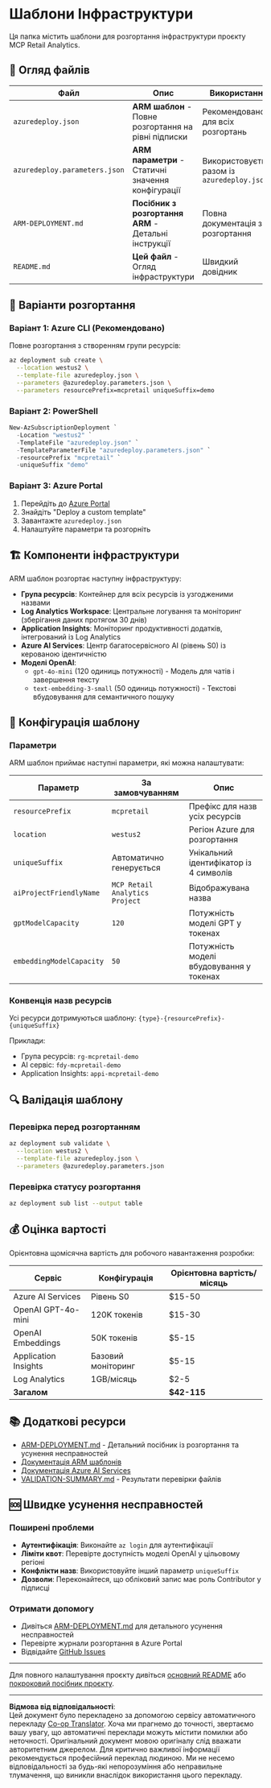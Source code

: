 <!--
CO_OP_TRANSLATOR_METADATA:
{
  "original_hash": "09c7975912db719927ad32946b55e621",
  "translation_date": "2025-09-30T13:34:28+00:00",
  "source_file": "azd/infra/README.md",
  "language_code": "uk"
}
-->
# Шаблони Інфраструктури

Ця папка містить шаблони для розгортання інфраструктури проєкту MCP Retail Analytics.

## 📁 Огляд файлів

| Файл | Опис | Використання |
|------|-------------|----------|
| `azuredeploy.json` | **ARM шаблон** - Повне розгортання на рівні підписки | Рекомендовано для всіх розгортань |
| `azuredeploy.parameters.json` | **ARM параметри** - Статичні значення конфігурації | Використовується разом із `azuredeploy.json` |
| `ARM-DEPLOYMENT.md` | **Посібник з розгортання ARM** - Детальні інструкції | Повна документація з розгортання |
| `README.md` | **Цей файл** - Огляд інфраструктури | Швидкий довідник |

## 🚀 Варіанти розгортання

### Варіант 1: Azure CLI (Рекомендовано)
Повне розгортання з створенням групи ресурсів:
```bash
az deployment sub create \
  --location westus2 \
  --template-file azuredeploy.json \
  --parameters @azuredeploy.parameters.json \
  --parameters resourcePrefix=mcpretail uniqueSuffix=demo
```

### Варіант 2: PowerShell
```powershell
New-AzSubscriptionDeployment `
  -Location "westus2" `
  -TemplateFile "azuredeploy.json" `
  -TemplateParameterFile "azuredeploy.parameters.json" `
  -resourcePrefix "mcpretail" `
  -uniqueSuffix "demo"
```

### Варіант 3: Azure Portal
1. Перейдіть до [Azure Portal](https://portal.azure.com)
2. Знайдіть "Deploy a custom template"
3. Завантажте `azuredeploy.json`
4. Налаштуйте параметри та розгорніть

## 🏗️ Компоненти інфраструктури

ARM шаблон розгортає наступну інфраструктуру:

- **Група ресурсів**: Контейнер для всіх ресурсів із узгодженими назвами
- **Log Analytics Workspace**: Центральне логування та моніторинг (зберігання даних протягом 30 днів)
- **Application Insights**: Моніторинг продуктивності додатків, інтегрований із Log Analytics
- **Azure AI Services**: Центр багатосервісного AI (рівень S0) із керованою ідентичністю
- **Моделі OpenAI**:
  - `gpt-4o-mini` (120 одиниць потужності) - Модель для чатів і завершення тексту
  - `text-embedding-3-small` (50 одиниць потужності) - Текстові вбудовування для семантичного пошуку

## 🔧 Конфігурація шаблону

### Параметри
ARM шаблон приймає наступні параметри, які можна налаштувати:

| Параметр | За замовчуванням | Опис |
|-----------|---------|-------------|
| `resourcePrefix` | `mcpretail` | Префікс для назв усіх ресурсів |
| `location` | `westus2` | Регіон Azure для розгортання |
| `uniqueSuffix` | Автоматично генерується | Унікальний ідентифікатор із 4 символів |
| `aiProjectFriendlyName` | `MCP Retail Analytics Project` | Відображувана назва |
| `gptModelCapacity` | `120` | Потужність моделі GPT у токенах |
| `embeddingModelCapacity` | `50` | Потужність моделі вбудовування у токенах |

### Конвенція назв ресурсів
Усі ресурси дотримуються шаблону: `{type}-{resourcePrefix}-{uniqueSuffix}`

Приклади:
- Група ресурсів: `rg-mcpretail-demo`
- AI сервіс: `fdy-mcpretail-demo`
- Application Insights: `appi-mcpretail-demo`

## 🔍 Валідація шаблону

### Перевірка перед розгортанням
```bash
az deployment sub validate \
  --location westus2 \
  --template-file azuredeploy.json \
  --parameters @azuredeploy.parameters.json
```

### Перевірка статусу розгортання
```bash
az deployment sub list --output table
```

## 💰 Оцінка вартості

Орієнтовна щомісячна вартість для робочого навантаження розробки:

| Сервіс | Конфігурація | Орієнтовна вартість/місяць |
|---------|---------------|-----------------|
| Azure AI Services | Рівень S0 | $15-50 |
| OpenAI GPT-4o-mini | 120K токенів | $15-30 |
| OpenAI Embeddings | 50K токенів | $5-15 |
| Application Insights | Базовий моніторинг | $5-15 |
| Log Analytics | 1GB/місяць | $2-5 |
| **Загалом** | | **$42-115** |

## 📚 Додаткові ресурси

- [ARM-DEPLOYMENT.md](./ARM-DEPLOYMENT.md) - Детальний посібник із розгортання та усунення несправностей
- [Документація ARM шаблонів](https://docs.microsoft.com/en-us/azure/azure-resource-manager/templates/)
- [Документація Azure AI Services](https://docs.microsoft.com/en-us/azure/cognitive-services/)
- [VALIDATION-SUMMARY.md](./VALIDATION-SUMMARY.md) - Результати перевірки файлів

## 🆘 Швидке усунення несправностей

### Поширені проблеми
- **Аутентифікація**: Виконайте `az login` для аутентифікації
- **Ліміти квот**: Перевірте доступність моделі OpenAI у цільовому регіоні
- **Конфлікти назв**: Використовуйте інший параметр `uniqueSuffix`
- **Дозволи**: Переконайтеся, що обліковий запис має роль Contributor у підписці

### Отримати допомогу
- Дивіться [ARM-DEPLOYMENT.md](./ARM-DEPLOYMENT.md) для детального усунення несправностей
- Перевірте журнали розгортання в Azure Portal
- Відвідайте [GitHub Issues](https://github.com/microsoft/MCP-Server-and-PostgreSQL-Sample-Retail/issues)

---

Для повного налаштування проєкту дивіться [основний README](../../README.md) або [покроковий посібник проєкту](../../walkthrough/README.md).

---

**Відмова від відповідальності**:  
Цей документ було перекладено за допомогою сервісу автоматичного перекладу [Co-op Translator](https://github.com/Azure/co-op-translator). Хоча ми прагнемо до точності, звертаємо вашу увагу, що автоматичні переклади можуть містити помилки або неточності. Оригінальний документ мовою оригіналу слід вважати авторитетним джерелом. Для критично важливої інформації рекомендується професійний переклад людиною. Ми не несемо відповідальності за будь-які непорозуміння або неправильне тлумачення, що виникли внаслідок використання цього перекладу.
